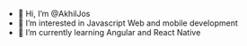- 👋 Hi, I’m @AkhilJos
- 👀 I’m interested in Javascript Web and mobile development
- 🌱 I’m currently learning Angular and React Native

<!---
AkhilJos/AkhilJos is a ✨ special ✨ repository because its `README.md` (this file) appears on your GitHub profile.
You can click the Preview link to take a look at your changes.
--->
